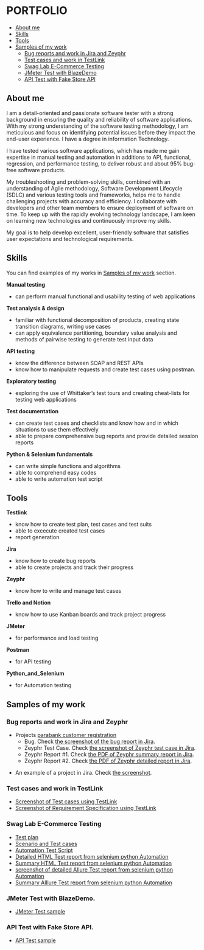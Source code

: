 # PORTFOLIO
- [About me](#about-me)
- [Skills](#skills)
- [Tools](#tools)
- [Samples of my work](#samples-of-my-work)
  * [Bug reports and work in Jira and Zeyphr](#bug-reports-and-work-in-Jira-and-zeyphr)
  * [Test cases and work in TestLink](#test-cases-and-work-in-testlink)
  * [Swag Lab E-Commerce Testing](#swag-lab-e-Commerce-testing)
  * [JMeter Test with BlazeDemo](#JMeter-Test-with-BlazeDemo)
  * [API Test with Fake Store API](#API-Test-with-Fake-Store-API)


## About me

I am a detail-oriented and passionate software tester with a strong background in ensuring the quality and reliability of software applications. With my strong understanding of the software testing methodology, I am meticulous and focus on identifying potential issues before they impact the end-user experience. I have a degree in information Technology.

I have tested various software applications, which has made me gain expertise in manual testing and automation in additions to API, functional, regression, and performance testing, to deliver robust and about 95% bug-free software products.

My  troubleshooting and problem-solving skills, combined with an understanding of Agile methodology, Software Development Lifecycle (SDLC) and various testing tools and frameworks, helps me to handle challenging projects with accuracy and efficiency. I collaborate with developers and other team members to ensure deployment of software on time. 
To keep up with the rapidly evolving technology landscape, I am keen on learning new technologies and continuously improve my skills. 

My goal is to help develop excellent, user-friendly software that satisfies user expectations and technological requirements.



## Skills

You can find examples of my works in [Samples of my work](#samples-of-my-work) section.

__Manual testing__
  * can perform manual functional and usability testing of web applications 

__Test analysis & design__
  * familiar with functional decomposition of products, creating state transition diagrams, writing use cases
  * can apply equivalence partitioning, boundary value analysis and methods of pairwise testing to generate test input data

__API testing__
  * know the difference between SOAP and REST APIs
  * know how to manipulate requests and create test cases using postman.

__Exploratory testing__
  * exploring the use of Whittaker’s test tours and creating cheat-lists for testing web applications

__Test documentation__
  * can create test cases and checklists and know how and in which situations to use them effectively
  * able to prepare comprehensive bug reports and provide detailed session reports

__Python & Selenium fundamentals__
  * can write simple functions and algorithms
  * able to comprehend easy codes
  * able to write automation test script

## Tools

__Testlink__
  * know how to create test plan, test cases and test suits
  * able to excecute created test cases
  * report generation

__Jira__
  * know how to create bug reports
  * able to create projects and track their progress

__Zeyphr__
  * know how to write and manage test cases

__Trello and Notion__
  * know how to use Kanban boards and track project progress

__JMeter__
  * for performance and load testing

__Postman__
  * for API testing

__Python_and_Selenium__
  * for Automation testing


## Samples of my work

### Bug reports and work in Jira and Zeyphr

- Projects [parabank customer registration](https://parabank.parasoft.com/parabank/index.htm) 
  * Bug. Check [the screenshot of the bug report in Jira](https://drive.google.com/file/d/1pkL59J2LLU8Tj7LI_L7ynwq9EUqAXCgr/view?usp=sharing).
  * Zeyphr Test Case. Check [the screenshot of Zeyphr test case in Jira](https://drive.google.com/file/d/1xhporxKmWnhcB57FXS-aypzUcuDIXzFW/view?usp=sharing).
  * Zeyphr Report #1. Check [the PDF of Zeyphr summary report in Jira](https://drive.google.com/file/d/159ZCXOcBFH9MHZx9TI0vczi-gBKvEkZt/view?usp=sharing).
  * Zeyphr Report #2. Check [the PDF of Zeyphr detailed report in Jira](https://drive.google.com/file/d/159ZCXOcBFH9MHZx9TI0vczi-gBKvEkZt/view?usp=sharing).
* An example of a project in Jira. Check [the screenshot](https://drive.google.com/file/d/1uN7R4SGWYZ0zn45id8_CeSzs4sn68BWq/view?usp=sharing).

### Test cases and work in TestLink
* [Screenshot of Test cases using TestLink](https://drive.google.com/file/d/1MsISwDIWDfDEEXRVZrJKfhkfbWiMhe7i/view?usp=sharing)
* [Screenshot of Requirement Specification using TestLink](https://drive.google.com/file/d/1LyY6lhXKoHKxiCpyDhwfRW7PsOx4NXMw/view?usp=sharing)

### Swag Lab E-Commerce Testing
* [Test plan](https://docs.google.com/document/d/1Nddj_G2YZ7flUxpEFzpL58PQbLEo29NT/edit?usp=sharing&ouid=100062016594529214660&rtpof=true&sd=true)
* [Scenario and Test cases](https://docs.google.com/spreadsheets/d/128apwqLl17iE05PapHloWamrcP6kWkn7/edit?usp=sharing&ouid=100062016594529214660&rtpof=true&sd=true)
* [Automation Test Script](https://github.com/Agnes055/work_sample/tree/9e9a863be07e783559530ca1735ad3068b909cf4/Selenium_pyAutomation_Tutorial/e_commerce)
* [Detailed HTML Test report from selenium python Automation](https://drive.google.com/file/d/1Z6cPiXJnPuSoOOnZbsZQfARjbvFD_3iC/view?usp=sharing)
* [Summary HTML Test report from selenium python Automation](https://drive.google.com/file/d/1ZHqAj_L9wcUBhwhfFAqDPFo7JDtjeuBT/view?usp=sharing)
* [screenshot of detailed Allure Test report from selenium python Automation](https://drive.google.com/file/d/1dMt0UQpgvPjbTO2hO8Lo1HCkn2HurXpk/view?usp=sharing)
* [Summary Alllure Test report from selenium python Automation](https://drive.google.com/file/d/13C4T5fH8_UDZuaHlbt1fxX5GiM0jzzqO/view?usp=sharing)

### JMeter Test with BlazeDemo.
* [JMeter Test sample](https://github.com/Agnes055/work_sample/tree/9e9a863be07e783559530ca1735ad3068b909cf4/jmeterworksample)

### API Test with Fake Store API.
* [API Test sample](https://github.com/Agnes055/work_sample/tree/9e9a863be07e783559530ca1735ad3068b909cf4/API_Tutorial)







